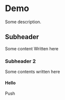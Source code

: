 # Demo

Some description. 

## Subheader
Some content Written here

### Subheader 2
Some contents written here

#### Hello
Push 